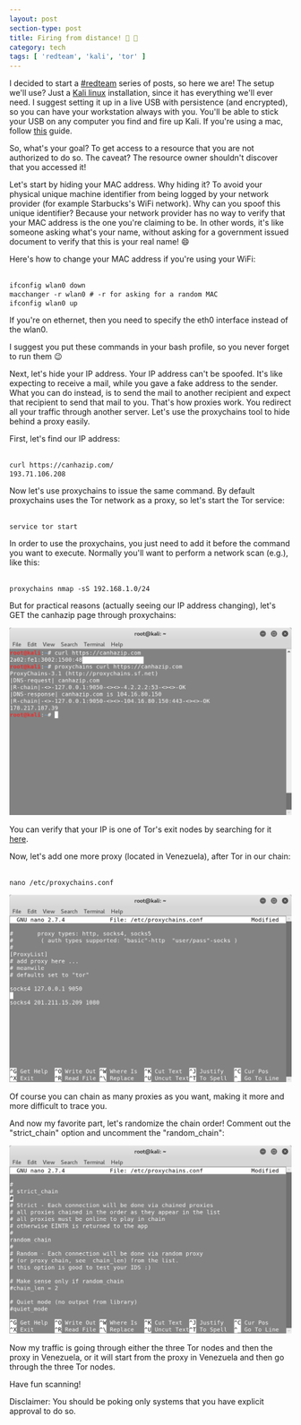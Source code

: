 ```yaml
---
layout: post
section-type: post
title: Firing from distance! 👀 🔫
category: tech
tags: [ 'redteam', 'kali', 'tor' ]
---
```


I decided to start a [#redteam](/tags/redteam.html) series of posts, so here we are!
The setup we'll use? Just a [Kali linux](https://www.kali.org/) installation, since it has everything we'll ever need.
I suggest setting it up in a live USB with persistence (and encrypted), so you can have your workstation always with you.
You'll be able to stick your USB on any computer you find and fire up Kali.
If you're using a mac, follow [this](https://www.youtube.com/watch?v=mDRbTHCoj8U) guide.

So, what's your goal? To get access to a resource that you are not authorized to do so.
The caveat? The resource owner shouldn't discover that you accessed it!

Let's start by hiding your MAC address. Why hiding it? To avoid your physical unique machine identifier from being logged by your network provider (for example Starbucks's WiFi network). Why can you spoof this unique identifier? Because your network provider has no way to verify that your MAC address is the one you're claiming to be. In other words, it's like someone asking what's your name, without asking for a government issued document to verify that this is your real name! :smile:

Here's how to change your MAC address if you're using your WiFi:

<pre><code data-trim class="bash">
ifconfig wlan0 down
macchanger -r wlan0 # -r for asking for a random MAC
ifconfig wlan0 up
</code></pre>

If you're on ethernet, then you need to specify the eth0 interface instead of the wlan0.

I suggest you put these commands in your bash profile, so you never forget to run them :wink:

Next, let's hide your IP address. Your IP address can't be spoofed.
It's like expecting to receive a mail, while you gave a fake address to the sender.
What you can do instead, is to send the mail to another recipient and expect that recipient to send that mail to you.
That's how proxies work.
You redirect all your traffic through another server.
Let's use the proxychains tool to hide behind a proxy easily.

First, let's find our IP address:

<pre><code data-trim class="bash">
curl https://canhazip.com/  
193.71.106.208
</code></pre>

Now let's use proxychains to issue the same command.
By default proxychains uses the Tor network as a proxy, so let's start the Tor service:

<pre><code data-trim class="bash">
service tor start
</code></pre>

In order to use the proxychains, you just need to add it before the command you want to execute.
Normally you'll want to perform a network scan (e.g.), like this:

<pre><code data-trim class="bash">
proxychains nmap -sS 192.168.1.0/24
</code></pre>

But for practical reasons (actually seeing our IP address changing), let's GET the canhazip page through proxychains:

![proxychains](/img/posts/proxychains/proxychains-0.png)

You can verify that your IP is one of Tor's exit nodes by searching for it [here](https://check.torproject.org/exit-addresses).

Now, let's add one more proxy (located in Venezuela), after Tor in our chain:

<pre><code data-trim class="bash">
nano /etc/proxychains.conf
</code></pre>

![proxychains](/img/posts/proxychains/proxychains-1.png)

Of course you can chain as many proxies as you want, making it more and more difficult to trace you.

And now my favorite part, let's randomize the chain order!
Comment out the "strict_chain" option and uncomment the "random_chain":

![proxychains](/img/posts/proxychains/proxychains-2.png)

Now my traffic is going through either the three Tor nodes and then the proxy in Venezuela, or it will start from the proxy in Venezuela and then go through the three Tor nodes.

Have fun scanning!

Disclaimer: You should be poking only systems that you have explicit approval to do so.
